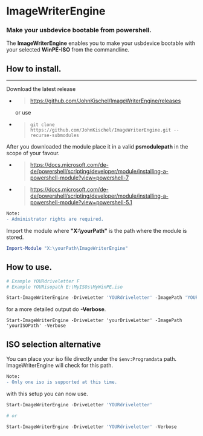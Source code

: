 ﻿# ImageWriterEngine
### Make your usbdevice bootable from powershell.

The **ImageWriterEngine** enables you to make your usbdevice bootable with your selected **WinPE-ISO** from the commandline.

## How to install.
---

Download the latest release
- > https://github.com/JohnKischel/ImageWriterEngine/releases

    or use 

- > ```git clone https://github.com/JohnKischel/ImageWriterEngine.git --recurse-submodules```

After you downloaded the module place it in a valid **psmodulepath** in the scope of your favour.

- > https://docs.microsoft.com/de-de/powershell/scripting/developer/module/installing-a-powershell-module?view=powershell-7
- > https://docs.microsoft.com/de-de/powershell/scripting/developer/module/installing-a-powershell-module?view=powershell-5.1


```diff
Note:
- Administrator rights are required.
```
Import the module where **"X:\yourPath\"** is the path where the module is stored.
```Powershell
Import-Module "X:\yourPath\ImageWriterEngine"
```


## How to use.
```Powershell
# Example YOURdriveletter F
# Example YOURisopath E:\MyISOs\MyWinPE.iso

Start-ImageWriterEngine -DriveLetter 'YOURdriveletter' -ImagePath 'YOURisopath'
```

for a more detailed output do **-Verbose**.
```
Start-ImageWriterEngine -DriveLetter 'yourDriveLetter' -ImagePath 'yourISOPath' -Verbose
```
## ISO selection alternative
You can place your iso file directly under the `$env:Programdata` path.
ImageWriterEngine will check for this path.
```diff
Note:
- Only one iso is supported at this time.
```
with this setup you can now use.
```Powershell
Start-ImageWriterEngine -DriveLetter 'YOURdriveletter'

# or 

Start-ImageWriterEngine -DriveLetter 'YOURdriveletter' -Verbose
```
